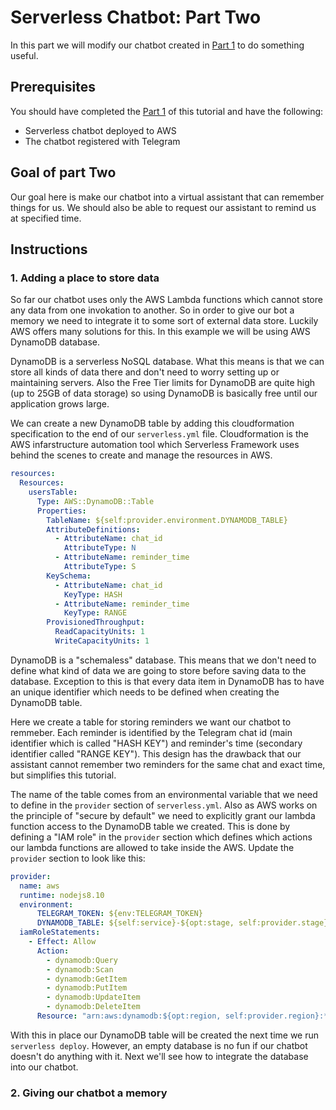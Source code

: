 # Serverless Chatbot: Part Two

In this part we will modify our chatbot created in [Part 1](./part-1-instructions.md) to do something useful.

## Prerequisites

You should have completed the [Part 1](./part-1-instructions.md) of this tutorial and have the following:
* Serverless chatbot deployed to AWS
* The chatbot registered with Telegram

## Goal of part Two

Our goal here is make our chatbot into a virtual assistant that can remember things for us. We should also
be able to request our assistant to remind us at specified time.

## Instructions

### 1. Adding a place to store data

So far our chatbot uses only the AWS Lambda functions which cannot store any data from one invokation to another. So in
order to give our bot a memory we need to integrate it to some sort of external data store. Luckily AWS offers many
solutions for this. In this example we will be using AWS DynamoDB database.

DynamoDB is a serverless NoSQL database. What this means is that we can store all kinds of data there and don't need
to worry setting up or maintaining servers. Also the Free Tier limits for DynamoDB are quite high (up to 25GB of
data storage) so using DynamoDB is basically free until our application grows large.

We can create a new DynamoDB table by adding this cloudformation specification to the end of our `serverless.yml` file.
Cloudformation is the AWS infarstructure automation tool which Serverless Framework uses behind the scenes to create and
manage the resources in AWS.

```yaml
resources:
  Resources:
    usersTable:
      Type: AWS::DynamoDB::Table
      Properties:
        TableName: ${self:provider.environment.DYNAMODB_TABLE}
        AttributeDefinitions:
          - AttributeName: chat_id
            AttributeType: N
          - AttributeName: reminder_time
            AttributeType: S
        KeySchema:
          - AttributeName: chat_id
            KeyType: HASH
          - AttributeName: reminder_time
            KeyType: RANGE
        ProvisionedThroughput:
          ReadCapacityUnits: 1
          WriteCapacityUnits: 1
```

DynamoDB is a "schemaless" database. This means that we don't need to define what kind of data we are going to store
before saving data to the database. Exception to this is that every data item in DynamoDB has to have an unique identifier
which needs to be defined when creating the DynamoDB table.

Here we create a table for storing reminders we want our chatbot to remmeber. Each reminder is identified by the
Telegram chat id (main identifier which is called "HASH KEY") and reminder's time (secondary identifier called "RANGE KEY").
This design has the drawback that our assistant cannot remember two reminders for the same chat and exact time, but simplifies
this tutorial.

The name of the table comes from an environmental variable that we need to define in the `provider` section of `serverless.yml`.
Also as AWS works on the principle of "secure by default" we need to explicitly grant our lambda function access to the
DynamoDB table we created. This is done by defining a "IAM role" in the `provider` section which defines which actions
our lambda functions are allowed to take inside the AWS. Update the `provider` section to look like this:

```yaml
provider:
  name: aws
  runtime: nodejs8.10
  environment:
      TELEGRAM_TOKEN: ${env:TELEGRAM_TOKEN}
      DYNAMODB_TABLE: ${self:service}-${opt:stage, self:provider.stage}
  iamRoleStatements:
    - Effect: Allow
      Action:
        - dynamodb:Query
        - dynamodb:Scan
        - dynamodb:GetItem
        - dynamodb:PutItem
        - dynamodb:UpdateItem
        - dynamodb:DeleteItem
      Resource: "arn:aws:dynamodb:${opt:region, self:provider.region}:*:table/${self:provider.environment.DYNAMODB_TABLE}"
```

With this in place our DynamoDB table will be created the next time we run `serverless deploy`. However, an empty database
is no fun if our chatbot doesn't do anything with it. Next we'll see how to integrate the database into our chatbot.

### 2. Giving our chatbot a memory



